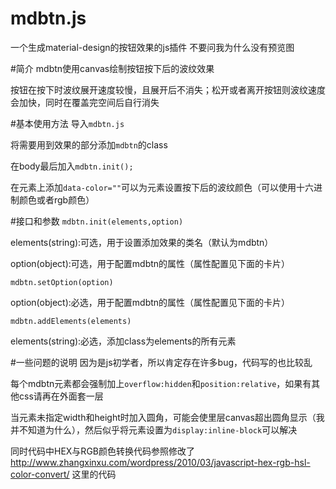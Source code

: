 # mdbtn.js
一个生成material-design的按钮效果的js插件
不要问我为什么没有预览图

#简介
mdbtn使用canvas绘制按钮按下后的波纹效果

按钮在按下时波纹展开速度较慢，且展开后不消失；松开或者离开按钮则波纹速度会加快，同时在覆盖完空间后自行消失

#基本使用方法
导入`mdbtn.js`

将需要用到效果的部分添加`mdbtn`的class

在body最后加入`mdbtn.init();`

在元素上添加`data-color=""`可以为元素设置按下后的波纹颜色（可以使用十六进制颜色或者rgb颜色）

#接口和参数
`mdbtn.init(elements,option)`

elements(string):可选，用于设置添加效果的类名（默认为mdbtn）

option(object):可选，用于配置mdbtn的属性（属性配置见下面的卡片）

`mdbtn.setOption(option)`

option(object):必选，用于配置mdbtn的属性（属性配置见下面的卡片）

`mdbtn.addElements(elements)`

elements(string):必选，添加class为elements的所有元素

#一些问题的说明
因为是js初学者，所以肯定存在许多bug，代码写的也比较乱

每个mdbtn元素都会强制加上`overflow:hidden`和`position:relative`，如果有其他css请再在外面套一层

当元素未指定width和height时加入圆角，可能会使里层canvas超出圆角显示（我并不知道为什么），然后似乎将元素设置为`display:inline-block`可以解决

同时代码中HEX与RGB颜色转换代码参照修改了
http://www.zhangxinxu.com/wordpress/2010/03/javascript-hex-rgb-hsl-color-convert/
这里的代码
